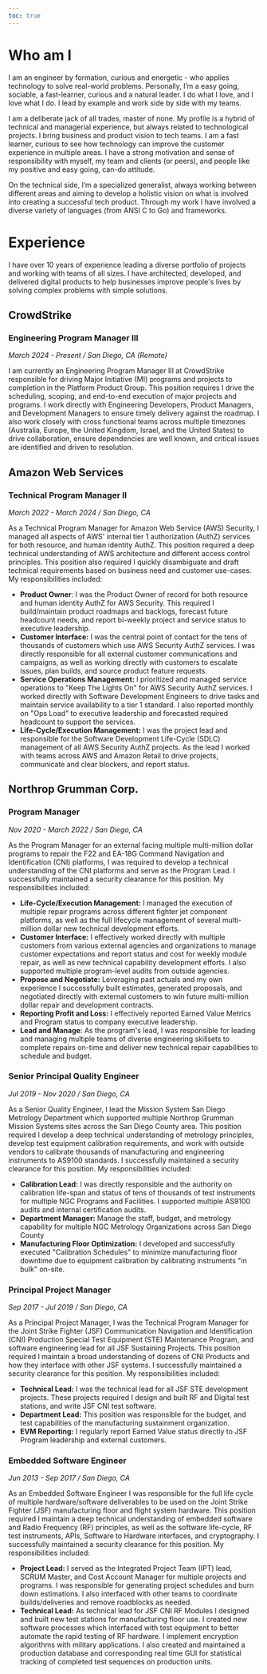 ```yaml
---
toc: true
---
```


# Who am I

I am an engineer by formation, curious and energetic - who applies technology to solve real-world problems. Personally, I’m a easy going, sociable, a fast-learner, curious and a natural leader. I do what I love, and I love what I do. I lead by example and work side by side with my teams.

I am a deliberate jack of all trades, master of none. My profile is a hybrid of technical and managerial experience, but always related to technological projects. I bring business and product vision to tech teams. I am a fast learner, curious to see how technology can improve the customer experience in multiple areas. I have a strong motivation and sense of responsibility with myself, my team and clients (or peers), and people like my positive and easy going, can-do attitude.

On the technical side, I’m a specialized generalist, always working between different areas and aiming to develop a holistic vision on what is involved into creating a successful tech product. Through my work I have involved a diverse variety of languages (from ANSI C to Go) and frameworks.

# Experience

I have over 10 years of experience leading a diverse portfolio of projects and working with teams of all sizes. I have architected, developed, and delivered digital products to help businesses improve people's lives by solving complex problems with simple solutions.

## CrowdStrike
### Engineering Program Manager III
*March 2024 - Present / San Diego, CA (Remote)*

I am currently an Engineering Program Manager III at CrowdStrike responsible for driving Major Initiative (MI) programs and projects to completion in the Platform Product Group. This position requires I drive the scheduling, scoping, and end-to-end execution of major projects and programs. I work directly with Engineering Developers, Product Managers, and Development Managers to ensure timely delivery against the roadmap. I also work closely with cross functional teams across multiple timezones (Australia, Europe, the United Kingdom, Israel, and the United States) to drive collaboration, ensure dependencies are well known, and critical issues are identified and driven to resolution. 

## Amazon Web Services 
### Technical Program Manager II
*March 2022 - March 2024 / San Diego, CA*

As a Technical Program Manager for Amazon Web Service (AWS) Security, I managed all aspects of AWS' internal tier 1 authorization (AuthZ) services for both resource, and human identity AuthZ. This position required a deep technical understanding of AWS architecture and different access control principles. This position also required I quickly disambiguate and draft technical requirements based on business need and customer use-cases. My responsibilities included:
- **Product Owner**: I was the Product Owner of record for both resource and human identity AuthZ for AWS Security. This required I build/maintain product roadmaps and backlogs, forecast future headcount needs, and report bi-weekly project and service status to executive leadership.  
- **Customer Interface:** I was the central point of contact for the tens of thousands of customers which use AWS Security AuthZ services. I was directly responsible for all external customer communications and campaigns, as well as working directly with customers to escalate issues, plan builds, and source product feature requests.
- **Service Operations Management:** I prioritized and managed service operations to "Keep The Lights On" for AWS Security AuthZ services. I worked directly with Software Development Engineers to drive tasks and maintain service availability to a tier 1 standard. I also reported monthly on "Ops Load" to executive leadership and forecasted required headcount to support the services.
- **Life-Cycle/Execution Management:** I was the project lead and responsible for the Software Development Life-Cycle (SDLC) management of all AWS Security AuthZ projects. As the lead I worked with teams across AWS and Amazon Retail to drive projects, communicate and clear blockers, and report status.

## Northrop Grumman Corp.
### Program Manager
*Nov 2020 - March 2022 / San Diego, CA*

As the Program Manager for an external facing multiple multi-million dollar programs to repair the F22 and EA-18G Command Navigation and Identification (CNI) platforms, I was required to develop a technical understanding of the CNI platforms and serve as the Program Lead. I successfully maintained a security clearance for this position. My responsibilities included:

- **Life-Cycle/Execution Management:** I managed the execution of multiple repair programs across different fighter jet component platforms, as well as the full lifecycle management of several multi-million dollar new technical development efforts.
- **Customer Interface:** I effectively worked directly with multiple customers from various external agencies and organizations to manage customer expectations and report status and cost for weekly module repair, as well as new technical capability development efforts. I also supported multiple program-level audits from outside agencies.
- **Propose and Negotiate:** Leveraging past actuals and my own experience I successfully built estimates, generated proposals, and negotiated directly with external customers to win future multi-million dollar repair and development contracts.
- **Reporting Profit and Loss:** I effectively reported Earned Value Metrics and Program status to company executive leadership.
- **Lead and Manage**: As the program's lead, I was responsible for leading and managing multiple teams of diverse engineering skillsets to complete repairs on-time and deliver new technical repair capabilities to schedule and budget.

### Senior Principal Quality Engineer
*Jul 2019 - Nov 2020 / San Diego, CA*

As a Senior Quality Engineer, I lead the Mission System San Diego Metrology Department which supported multiple Northrop Grumman Mission Systems sites across the San Diego County area. This position required I develop a deep technical understanding of metrology principles, develop test equipment calibration requirements, and work with outside vendors to calibrate thousands of manufacturing and engineering instruments to AS9100 standards. I successfully maintained a security clearance for this position. My responsibilities included:

- **Calibration Lead:** I was directly responsible and the authority on calibration life-span and status of tens of thousands of test instruments for multiple NGC Programs and Facilities. I supported multiple AS9100 audits and internal certification audits.
- **Department Manager:** Manage the staff, budget, and metrology capability for multiple NGC Metrology Organizations across San Diego County 
- **Manufacturing Floor Optimization:** I developed and successfully executed "Calibration Schedules" to minimize manufacturing floor downtime due to equipment calibration by calibrating instruments "in bulk" on-site. 

### Principal Project Manager
*Sep 2017 - Jul 2019 / San Diego, CA*

As a Principal Project Manager, I was the Technical Program Manager for the Joint Strike Fighter (JSF) Communication Navigation and Identification (CNI) Production Special Test Equipment (STE) Maintenance Program, and software engineering lead for all JSF Sustaining Projects. This position required I maintain a broad understanding of dozens of CNI Products and how they interface with other JSF systems. I successfully maintained a security clearance for this position. My responsibilities included:

- **Technical Lead:** I was the technical lead for all JSF STE development projects. These projects required I design and built RF and Digital test stations, and write JSF CNI test software. 
- **Department Lead:** This position was responsible for the budget, and test capabilities of the manufacturing sustainment organization. 
- **EVM Reporting:** I regularly report Earned Value status directly to JSF Program leadership and external customers. 

### Embedded Software Engineer
*Jun 2013 - Sep 2017 / San Diego, CA*

As an Embedded Software Engineer I was responsible for the full life cycle of multiple hardware/software deliverables to be used on the Joint Strike Fighter (JSF) manufacturing floor and flight system hardware. This position required I maintain a deep technical understanding of embedded software and Radio Frequency (RF) principles, as well as the software life-cycle, RF test instruments, APIs, Software to Hardware interfaces, and cryptography. I successfully maintained a security clearance for this position. My responsibilities included:

-  **Project Lead:** I served as the Integrated Project Team (IPT) lead, SCRUM Master, and Cost Account Manager for multiple projects and programs. I was responsible for generating project schedules and burn down estimations. I also interfaced with other teams to coordinate builds/deliveries and remove roadblocks as needed.
- **Technical Lead:** As technical lead for JSF CNI RF Modules I designed and built new test stations for manufacturing floor use. I created new software processes which interfaced with test equipment to better automate the rapid testing of RF hardware. I implement encryption algorithms with military applications. I also created and maintained a production database and corresponding real time GUI for statistical tracking of completed test sequences on production units.